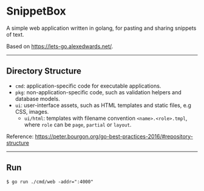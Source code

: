 # SnippetBox
A simple web application written in golang, for pasting and sharing snippets of text.

Based on https://lets-go.alexedwards.net/.

---

## Directory Structure

- `cmd`: application-specific code for executable applications.
- `pkg`: non-application-specific code, such as validation helpers and database models.
- `ui`: user-interface assets, such as HTML templates and static files, e.g CSS, images.
  - `ui/html`: templates with filename convention `<name>.<role>.tmpl`, where `role` can be `page`, `partial` or `layout`.

Reference: https://peter.bourgon.org/go-best-practices-2016/#repository-structure

---

## Run
```
$ go run ./cmd/web -addr=":4000"
```
